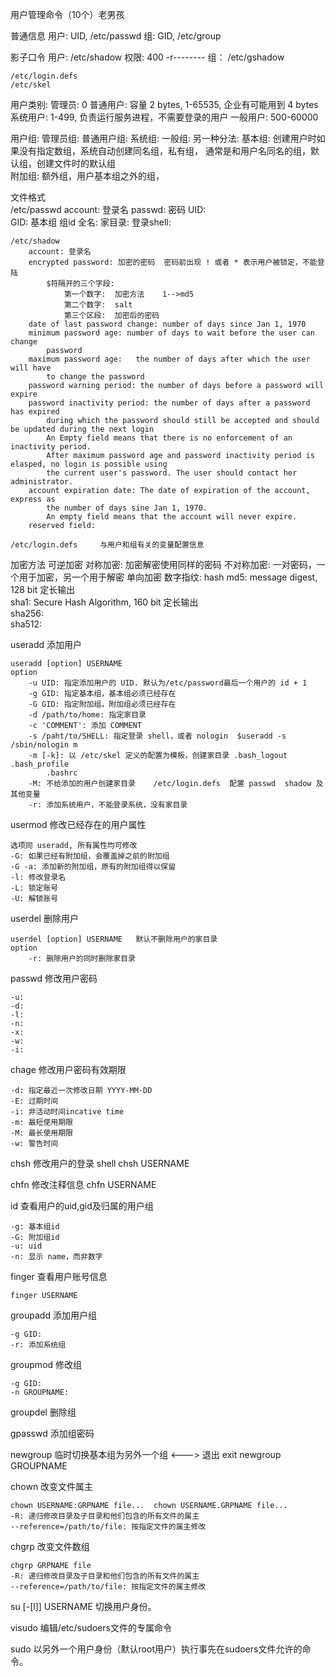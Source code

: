 用户管理命令（10个）老男孩

普通信息
    用户: UID, /etc/passwd
    组: GID, /etc/group
    
影子口令
    用户: /etc/shadow     权限: 400     -r--------
    组：  /etc/gshadow

    /etc/login.defs
    /etc/skel
    
用户类别:
    管理员:  0
    普通用户: 容量 2 bytes, 1-65535, 企业有可能用到 4 bytes
        系统用户: 1-499, 负责运行服务进程，不需要登录的用户
        一般用户: 500-60000
        
用户组:
    管理员组:
    普通用户组:
        系统组:
        一般组:
    另一种分法:
        基本组: 创建用户时如果没有指定数组，系统自动创建同名组，私有组，
                通常是和用户名同名的组，默认组，创建文件时的默认组               
        附加组: 额外组，用户基本组之外的组，

文件格式  
    /etc/passwd
        account: 登录名
        passwd: 密码
        UID:    
        GID: 基本组 组id
        全名:
        家目录:
        登录shell:

    /etc/shadow
        account: 登录名
        encrypted password: 加密的密码  密码前出现 ! 或者 * 表示用户被锁定，不能登陆
            $符隔开的三个字段:
                第一个数字:  加密方法    1-->md5
                第二个数字:  salt
                第三个区段:  加密后的密码
        date of last password change: number of days since Jan 1, 1970
        minimum password age: number of days to wait before the user can change
            password
        maximum password age:   the number of days after which the user will have
            to change the password
        password warning period: the number of days before a password will expire
        password inactivity period: the number of days after a password has expired
            during which the password should still be accepted and should be updated during the next login
            An Empty field means that there is no enforcement of an inactivity period.
            After maximum password age and password inactivity period is elasped, no login is possible using 
            the current user's password. The user should contact her administrator.
        account expiration date: The date of expiration of the account, express as
            the number of days sine Jan 1, 1970.
            An empty field means that the account will never expire.
        reserved field:

    /etc/login.defs     与用户和组有关的变量配置信息



加密方法
    可逆加密
        对称加密: 加密解密使用同样的密码
        不对称加密: 一对密码，一个用于加密，另一个用于解密
    单向加密
        数字指纹: hash
        md5: message digest, 128 bit 定长输出     
        sha1: Secure Hash Algorithm, 160 bit 定长输出    
        sha256:  
        sha512:

useradd     添加用户

    useradd [option] USERNAME
    option  
        -u UID: 指定添加用户的 UID. 默认为/etc/password最后一个用户的 id + 1
        -g GID: 指定基本组，基本组必须已经存在
        -G GID: 指定附加组，附加组必须已经存在
        -d /path/to/home: 指定家目录
        -c 'COMMENT': 添加 COMMENT
        -s /paht/to/SHELL: 指定登录 shell，或者 nologin  $useradd -s /sbin/nologin m
        -m [-k]: 以 /etc/skel 定义的配置为模板，创建家目录 .bash_logout .bash_profile
            .bashrc
        -M: 不给添加的用户创建家目录    /etc/login.defs  配置 passwd  shadow 及其他变量
        -r: 添加系统用户，不能登录系统，没有家目录

usermod     修改已经存在的用户属性

    选项同 useradd, 所有属性均可修改
    -G: 如果已经有附加组，会覆盖掉之前的附加组
    -G -a: 添加新的附加组，原有的附加组得以保留
    -l: 修改登录名
    -L: 锁定账号
    -U: 解锁账号

userdel     删除用户

    userdel [option] USERNAME   默认不删除用户的家目录
    option
        -r: 删除用户的同时删除家目录

passwd      修改用户密码

    -u:
    -d:
    -l:
    -n:
    -x:
    -w:
    -i:

chage       修改用户密码有效期限

    -d: 指定最近一次修改日期 YYYY-MM-DD
    -E: 过期时间
    -i: 非活动时间incative time
    -m: 最短使用期限
    -M: 最长使用期限
    -w: 警告时间

chsh    修改用户的登录 shell
    chsh USERNAME

chfn    修改注释信息
    chfn USERNAME

id          查看用户的uid,gid及归属的用户组

    -g: 基本组id
    -G: 附加组id
    -u: uid
    -n: 显示 name，而非数字

finger  查看用户账号信息

    finger USERNAME


groupadd    添加用户组

    -g GID:
    -r: 添加系统组

groupmod    修改组

    -g GID:
    -n GROUPNAME:

groupdel    删除组

gpasswd     添加组密码


newgroup    临时切换基本组为另外一个组   <---> 退出 exit
    newgroup GROUPNAME

chown   改变文件属主  
    
    chown USERNAME:GRPNAME file...  chown USERNAME.GRPNAME file...
    -R: 递归修改目录及子目录和他们包含的所有文件的属主
    --reference=/path/to/file: 按指定文件的属主修改

chgrp   改变文件数组

    chgrp GRPNAME file
    -R: 递归修改目录及子目录和他们包含的所有文件的属主
    --reference=/path/to/file: 按指定文件的属主修改

su [-[l]] USERNAME         切换用户身份。

visudo      编辑/etc/sudoers文件的专属命令

sudo        以另外一个用户身份（默认root用户）执行事先在sudoers文件允许的命令。
